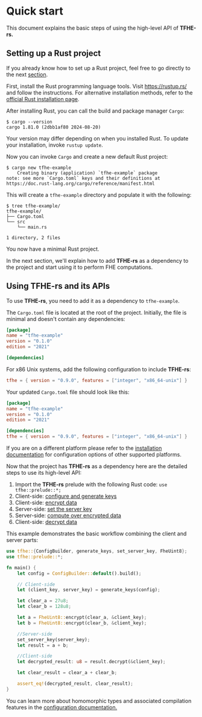 # Quick start

This document explains the basic steps of using the high-level API of **TFHE-rs.**

## Setting up a Rust project

If you already know how to set up a Rust project, feel free to go directly to the next [section](#using-tfhe-rs-and-its-apis).

First, install the Rust programming language tools. Visit https://rustup.rs/ and follow the instructions. For alternative installation methods, refer to the [official Rust installation page](https://rust-lang.github.io/rustup/installation/other.html).

After installing Rust, you can call the build and package manager `Cargo`:

```console
$ cargo --version
cargo 1.81.0 (2dbb1af80 2024-08-20)
```

Your version may differ depending on when you installed Rust. To update your installation, invoke `rustup update`.

Now you can invoke `Cargo` and create a new default Rust project:

```console
$ cargo new tfhe-example
    Creating binary (application) `tfhe-example` package
note: see more `Cargo.toml` keys and their definitions at https://doc.rust-lang.org/cargo/reference/manifest.html
```

This will create a `tfhe-example` directory and populate it with the following:

```console
$ tree tfhe-example/
tfhe-example/
├── Cargo.toml
└── src
    └── main.rs

1 directory, 2 files
```

You now have a minimal Rust project.

In the next section, we'll explain how to add **TFHE-rs** as a dependency to the project and start using it to perform FHE computations.

## Using TFHE-rs and its APIs

To use **TFHE-rs**, you need to add it as a dependency to `tfhe-example`.

The `Cargo.toml` file is located at the root of the project. Initially, the file is minimal and doesn't contain any dependencies:

```toml
[package]
name = "tfhe-example"
version = "0.1.0"
edition = "2021"

[dependencies]
```

For x86 Unix systems, add the following configuration to include **TFHE-rs**:

```toml
tfhe = { version = "0.9.0", features = ["integer", "x86_64-unix"] }
```

Your updated `Cargo.toml` file should look like this:

```toml
[package]
name = "tfhe-example"
version = "0.1.0"
edition = "2021"

[dependencies]
tfhe = { version = "0.9.0", features = ["integer", "x86_64-unix"] }
```

If you are on a different platform please refer to the [installation documentation](installation.md) for configuration options of other supported platforms.

Now that the project has **TFHE-rs** as a dependency here are the detailed steps to use its high-level API:

1. Import the **TFHE-rs** prelude with the following Rust code: `use tfhe::prelude::*;`
2. Client-side: [configure and generate keys](../fundamentals/configure-and-generate-keys.md)
3. Client-side: [encrypt data](../fundamentals/encrypt-data.md)
4. Server-side: [set the server key](../fundamentals/set-the-server-key.md)
5. Server-side: [compute over encrypted data](../fundamentals/compute.md)
6. Client-side: [decrypt data](../fundamentals/decrypt-data.md)

This example demonstrates the basic workflow combining the client and server parts:

```rust
use tfhe::{ConfigBuilder, generate_keys, set_server_key, FheUint8};
use tfhe::prelude::*;

fn main() {
    let config = ConfigBuilder::default().build();

    // Client-side
    let (client_key, server_key) = generate_keys(config);

    let clear_a = 27u8;
    let clear_b = 128u8;

    let a = FheUint8::encrypt(clear_a, &client_key);
    let b = FheUint8::encrypt(clear_b, &client_key);

    //Server-side
    set_server_key(server_key);
    let result = a + b;

    //Client-side
    let decrypted_result: u8 = result.decrypt(&client_key);

    let clear_result = clear_a + clear_b;

    assert_eq!(decrypted_result, clear_result);
}
```

You can learn more about homomorphic types and associated compilation features in the [configuration documentation.](../guides/rust\_configuration.md)
